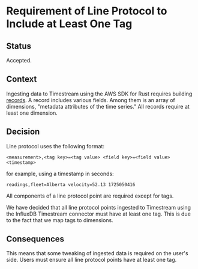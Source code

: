 # Requirement of Line Protocol to Include at Least One Tag

## Status

Accepted.

## Context

Ingesting data to Timestream using the AWS SDK for Rust requires building [records](https://docs.aws.amazon.com/timestream/latest/developerguide/API_Record.html). A record includes various fields. Among them is an array of dimensions, "metadata attributes of the time series." All records require at least one dimension.

## Decision

Line protocol uses the following format:
```
<measurement>,<tag key>=<tag value> <field key>=<field value> <timestamp>
```
for example, using a timestamp in seconds:
```
readings,fleet=Alberta velocity=52.13 1725050416
```
All components of a line protocol point are required except for tags.

We have decided that all line protocol points ingested to Timestream using the InfluxDB Timestream connector must have at least one tag. This is due to the fact that we map tags to dimensions.

## Consequences

This means that some tweaking of ingested data is required on the user's side. Users must ensure all line protocol points have at least one tag.

